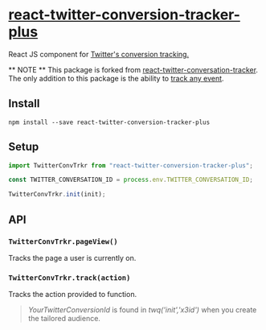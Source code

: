 # [react-twitter-conversion-tracker-plus](https://npm.im/react-twitter-conversion-tracker-plus)
React JS component for [Twitter's conversion tracking.](https://business.twitter.com/en/help/campaign-measurement-and-analytics/conversion-tracking-for-websites.html)

** NOTE **
This package is forked from [react-twitter-conversation-tracker](https://github.com/evankyle/react-twitter-conversion-tracker). The only addition to this
package is the ability to [track any event](#twitterconvtrkrtrackaction).

## Install
```
npm install --save react-twitter-conversion-tracker-plus
```

## Setup
```js
import TwitterConvTrkr from "react-twitter-conversion-tracker-plus";

const TWITTER_CONVERSATION_ID = process.env.TWITTER_CONVERSATION_ID;

TwitterConvTrkr.init(init);
```

## API

### `TwitterConvTrkr.pageView()`

Tracks the page a user is currently on.

### `TwitterConvTrkr.track(action)`

Tracks the action provided to function.

> _YourTwitterConversionId_ is found in _twq('init','x3id')_ when you create the tailored audience.

